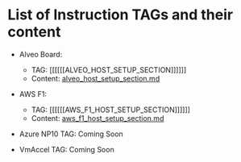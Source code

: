 # List of Instruction TAGs and their content

+ Alveo Board:
  + TAG: [[[[[[ALVEO_HOST_SETUP_SECTION]]]]]]
  + Content: [alveo_host_setup_section.md](alveo_host_setup_section.md)

+ AWS F1:
  + TAG: [[[[[[AWS_F1_HOST_SETUP_SECTION]]]]]]
  + Content: [aws_f1_host_setup_section.md](aws_f1_host_setup_section.md)

+ Azure NP10 TAG: Coming Soon

+ VmAccel TAG: Coming Soon
